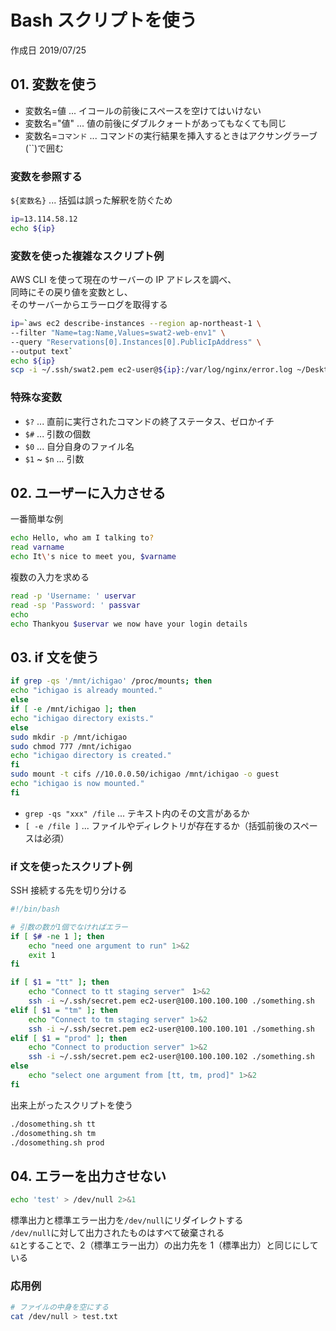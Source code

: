 # Bash スクリプトを使う

作成日 2019/07/25

## 01. 変数を使う

-   変数名=値 ... イコールの前後にスペースを空けてはいけない
-   変数名="値" ... 値の前後にダブルクォートがあってもなくても同じ
-   変数名=`コマンド` ... コマンドの実行結果を挿入するときはアクサングラーブ(``)で囲む

### 変数を参照する

`${変数名}` ... 括弧は誤った解釈を防ぐため

```bash
ip=13.114.58.12
echo ${ip}
```

### 変数を使った複雑なスクリプト例

AWS CLI を使って現在のサーバーの IP アドレスを調べ、\
同時にその戻り値を変数とし、\
そのサーバーからエラーログを取得する

```bash
ip=`aws ec2 describe-instances --region ap-northeast-1 \
--filter "Name=tag:Name,Values=swat2-web-env1" \
--query "Reservations[0].Instances[0].PublicIpAddress" \
--output text`
echo ${ip}
scp -i ~/.ssh/swat2.pem ec2-user@${ip}:/var/log/nginx/error.log ~/Desktop
```

### 特殊な変数

-   `$?` ... 直前に実行されたコマンドの終了ステータス、ゼロかイチ
-   `$#` ... 引数の個数
-   `$0` ... 自分自身のファイル名
-   `$1` ~ `$n` ... 引数

## 02. ユーザーに入力させる

一番簡単な例

```bash
echo Hello, who am I talking to?
read varname
echo It\'s nice to meet you, $varname
```

複数の入力を求める

```bash
read -p 'Username: ' uservar
read -sp 'Password: ' passvar
echo
echo Thankyou $uservar we now have your login details
```

## 03. if 文を使う

```bash
if grep -qs '/mnt/ichigao' /proc/mounts; then
echo "ichigao is already mounted."
else
if [ -e /mnt/ichigao ]; then
echo "ichigao directory exists."
else
sudo mkdir -p /mnt/ichigao
sudo chmod 777 /mnt/ichigao
echo "ichigao directory is created."
fi
sudo mount -t cifs //10.0.0.50/ichigao /mnt/ichigao -o guest
echo "ichigao is now mounted."
fi
```

-   `grep -qs "xxx" /file` ... テキスト内のその文言があるか
-   `[ -e /file ]` ... ファイルやディレクトリが存在するか（括弧前後のスペースは必須）

### if 文を使ったスクリプト例

SSH 接続する先を切り分ける

```bash
#!/bin/bash

# 引数の数が1個でなければエラー
if [ $# -ne 1 ]; then
    echo "need one argument to run" 1>&2
    exit 1
fi

if [ $1 = "tt" ]; then
    echo "Connect to tt staging server"　1>&2
    ssh -i ~/.ssh/secret.pem ec2-user@100.100.100.100 ./something.sh
elif [ $1 = "tm" ]; then
    echo "Connect to tm staging server" 1>&2
    ssh -i ~/.ssh/secret.pem ec2-user@100.100.100.101 ./something.sh
elif [ $1 = "prod" ]; then
    echo "Connect to production server" 1>&2
    ssh -i ~/.ssh/secret.pem ec2-user@100.100.100.102 ./something.sh
else
    echo "select one argument from [tt, tm, prod]" 1>&2
fi
```

出来上がったスクリプトを使う

```bash
./dosomething.sh tt
./dosomething.sh tm
./dosomething.sh prod
```

## 04. エラーを出力させない

```bash
echo 'test' > /dev/null 2>&1
```

標準出力と標準エラー出力を`/dev/null`にリダイレクトする\
`/dev/null`に対して出力されたものはすべて破棄される\
`&1`とすることで、2（標準エラー出力）の出力先を 1（標準出力）と同じにしている

### 応用例

```bash
# ファイルの中身を空にする
cat /dev/null > test.txt
```
